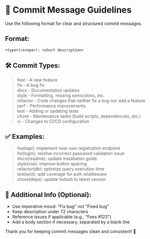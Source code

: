 # 🎯 Commit Message Guidelines

Use the following format for clear and structured commit messages.

## Format:

```
<type>(<scope>): <short description>
```

## 🛠️ Commit Types:

> feat - A new feature  
> fix - A bug fix  
> docs - Documentation updates  
> style - Formatting, missing semicolons, etc.  
> refactor - Code changes that neither fix a bug nor add a feature  
> perf - Performance improvements  
> test - Adding or updating tests  
> chore - Maintenance tasks (build scripts, dependencies, etc.)  
> ci - Changes to CI/CD configuration

## ✅ Examples:

> feat(api): implement new user registration endpoint  
> fix(login): resolve incorrect password validation issue  
> docs(readme): update installation guide  
> style(css): improve button spacing  
> refactor(db): optimize query execution time  
> test(unit): add coverage for auth middleware  
> chore(deps): update lodash to latest version  

## 🔗 Additional Info (Optional):

- Use imperative mood: "Fix bug" not "Fixed bug"
- Keep description under 72 characters
- Reference issues if applicable (e.g., "fixes #123")
- Add a body section if necessary, separated by a blank line

Thank you for keeping commit messages clean and consistent! 🚀
